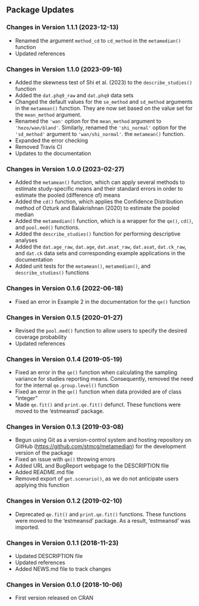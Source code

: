## Package Updates

### Changes in Version 1.1.1 (2023-12-13)

-   Renamed the argument `method_cd` to `cd_method` in the
    `metamedian()` function
-   Updated references

### Changes in Version 1.1.0 (2023-09-16)

-   Added the skewness test of Shi et al. (2023) to the
    `describe_studies()` function
-   Added the `dat.phq9_raw` and `dat.phq9` data sets
-   Changed the default values for the `se_method` and `sd_method`
    arguments in the `metamean()` function. They are now set based on
    the value set for the `mean_method` argument.
-   Renamed the `'wan'` option for the `mean_method` argument to
    `'hozo/wan/bland'`. Similarly, renamed the `'shi_normal'` option for
    the `'sd_method'` argument to `'wan/shi_normal'`. the `metamean()`
    function.
-   Expanded the error checking
-   Removed Travis CI
-   Updates to the documentation

### Changes in Version 1.0.0 (2023-02-27)

-   Added the `metamean()` function, which can apply several methods to
    estimate study-specific means and their standard errors in order to
    estimate the pooled (difference of) means
-   Added the `cd()` function, which applies the Confidence Distribution
    method of Ozturk and Balakrishnan (2020) to estimate the pooled
    median
-   Added the `metamedian()` function, which is a wrapper for the
    `qe()`, `cd()`, and `pool.med()` functions.
-   Added the `describe_studies()` function for performing descriptive
    analyses
-   Added the `dat.age_raw`, `dat.age`, `dat.asat_raw`, `dat.asat`,
    `dat.ck_raw`, and `dat.ck` data sets and corresponding example
    applications in the documentation
-   Added unit tests for the `metamean()`, `metamedian()`, and
    `describe_studies()` functions

### Changes in Version 0.1.6 (2022-06-18)

-   Fixed an error in Example 2 in the documentation for the `qe()`
    function

### Changes in Version 0.1.5 (2020-01-27)

-   Revised the `pool.med()` function to allow users to specify the
    desired coverage probability
-   Updated references

### Changes in Version 0.1.4 (2019-05-19)

-   Fixed an error in the `qe()` function when calculating the sampling
    variance for studies reporting means. Consequently, removed the need
    for the internal `qe.group.level()` function
-   Fixed an error in the `qe()` function when data provided are of
    class “integer”
-   Made `qe.fit()` and `print.qe.fit()` defunct. These functions were
    moved to the ‘estmeansd’ package.

### Changes in Version 0.1.3 (2019-03-08)

-   Begun using Git as a version-control system and hosting repository
    on GitHub (<https://github.com/stmcg/metamedian>) for the
    development version of the package
-   Fixed an issue with `qe()` throwing errors
-   Added URL and BugReport webpage to the DESCRIPTION file
-   Added README.md file
-   Removed export of `get.scenario()`, as we do not anticipate users
    applying this function

### Changes in Version 0.1.2 (2019-02-10)

-   Deprecated `qe.fit()` and `print.qe.fit()` functions. These
    functions were moved to the ‘estmeansd’ package. As a result,
    ‘estmeansd’ was imported.

### Changes in Version 0.1.1 (2018-11-23)

-   Updated DESCRIPTION file
-   Updated references
-   Added NEWS.md file to track changes

### Changes in Version 0.1.0 (2018-10-06)

-   First version released on CRAN
